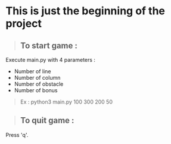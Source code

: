 # This is just the beginning of the project 

> ## To start game :
Execute main.py with 4 parameters :
- Number of line
- Number of column
- Number of obstacle
- Number of bonus
> Ex : python3 main.py 100 300 200 50

> ## To quit game : 
Press 'q'.
